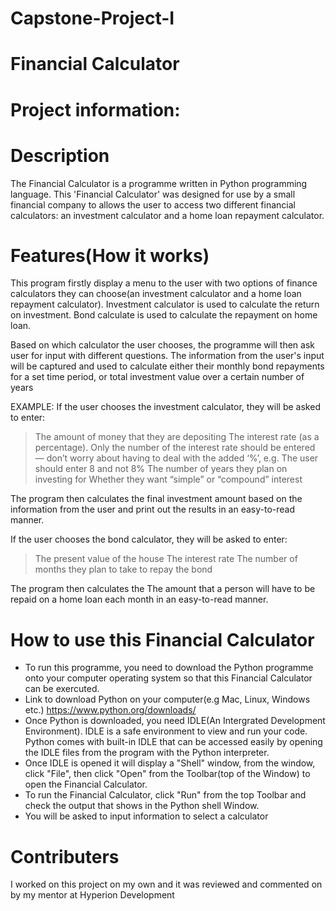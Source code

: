 # Capstone-Project-I
# Financial Calculator
# Project information:
# Description
The Financial Calculator is a programme written in Python programming language. This 'Financial Calculator' was designed for use by a small financial company to allows the user to access two different financial calculators: an investment calculator and a home loan repayment calculator. 

# Features(How it works)

This program firstly display a menu to the user with two options of finance calculators they can choose(an investment calculator and a home loan repayment calculator). Investment calculator is used to calculate the return on investment. Bond calculate is used to calculate the repayment on home loan. 

Based on which calculator the user chooses, the programme will then ask user for input with different questions. The information from the user's input will be captured and used to calculate either their monthly bond repayments for a set time period, or total investment value over a certain number of years

EXAMPLE:
If the user chooses the investment calculator, they will be asked to enter:

> The amount of money that they are depositing
> The interest rate (as a percentage). Only the number of the interest rate should be entered — don’t worry about having to deal with the added ‘%’, e.g. The user should enter 8     and not 8%
> The number of years they plan on investing for
> Whether they want “simple” or “compound” interest

The program then calculates the final investment amount based on the information from the user and print out the results in an easy-to-read manner. 

If the user chooses the bond calculator, they will be asked to enter:

> The present value of the house
>  The interest rate
>  The number of months they plan to take to repay the bond

The program then calculates the The amount that a person will have to be repaid on a home loan each month in an easy-to-read manner.

# How to use this Financial Calculator

* To run this programme, you need to download the Python programme onto your computer operating system so that this Financial Calculator can be exercuted. 
* Link to download Python on your computer(e.g Mac, Linux, Windows etc.) https://www.python.org/downloads/
* Once Python is downloaded, you need IDLE(An Intergrated Development Environment). IDLE is a safe environment to view and run your code. Python comes with built-in IDLE that     can be accessed easily by opening the IDLE files from the program with the Python interpreter. 
* Once IDLE is opened it will display a "Shell" window, from the window, click "File", then click "Open" from the Toolbar(top of the Window) to open the Financial Calculator.
* To run the Financial Calculator, click "Run" from the top Toolbar and check the output that shows in the Python shell Window. 
* You will be asked to input information to select a calculator

# Contributers

I worked on this project on my own and it was reviewed and commented on by my mentor at Hyperion Development
